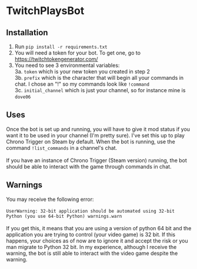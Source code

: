 # TwitchPlaysBot

## Installation

1. Run ```pip install -r requirements.txt```
2. You will need a token for your bot. To get one, go to https://twitchtokengenerator.com/
3. You need to see 3 environmental variables:<br>
3a. ```token``` which is your new token you created in step 2<br>
3b. ```prefix``` which is the character that will begin all your commands in chat. I chose an "!" so my commands look like ```!command```<br>
3c. ```initial_channel``` which is just your channel, so for instance mine is ```dove06```<br>

## Uses

Once the bot is set up and running, you will have to give it mod status if you want it to be used in your channel (I'm pretty sure).
I've set this up to play Chrono Trigger on Steam by default. When the bot is running, use the command ```!list_commands``` in a channel's chat.<br><br>
If you have an instance of Chrono Trigger (Steam version) running, the bot should be able to interact with the game through commands in chat.

## Warnings

You may receive the following error:<br><br>
```UserWarning: 32-bit application should be automated using 32-bit Python (you use 64-bit Python) warnings.warn```<br><br>
If you get this, it means that you are using a version of python 64 bit and the application you are trying to control (your video game) is 32 bit. If this happens, your choices as of now are to ignore it and accept the risk or you man migrate to Python 32 bit. In my experience, although I receive the warning, the bot is still able to interact with the video game despite the warning.
